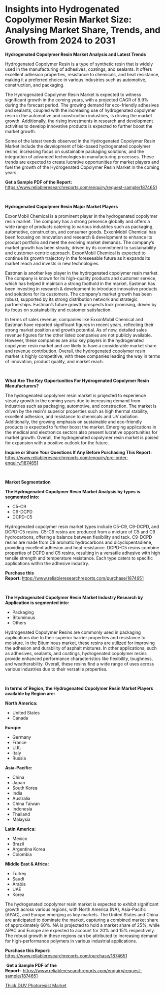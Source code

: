 <p><h1>Insights into Hydrogenated Copolymer Resin Market Size: Analysing Market Share, Trends, and Growth from 2024 to 2031</h1></p><p><strong>Hydrogenated Copolymer Resin Market Analysis and Latest Trends</strong></p>
<p><p>Hydrogenated Copolymer Resin is a type of synthetic resin that is widely used in the manufacturing of adhesives, coatings, and sealants. It offers excellent adhesion properties, resistance to chemicals, and heat resistance, making it a preferred choice in various industries such as automotive, construction, and packaging.</p><p>The Hydrogenated Copolymer Resin Market is expected to witness significant growth in the coming years, with a projected CAGR of 8.9% during the forecast period. The growing demand for eco-friendly adhesives and sealants, coupled with the increasing use of hydrogenated copolymer resin in the automotive and construction industries, is driving the market growth. Additionally, the rising investments in research and development activities to develop innovative products is expected to further boost the market growth.</p><p>Some of the latest trends observed in the Hydrogenated Copolymer Resin Market include the development of bio-based hydrogenated copolymer resins, increasing focus on sustainable packaging solutions, and the integration of advanced technologies in manufacturing processes. These trends are expected to create lucrative opportunities for market players and fuel the growth of the Hydrogenated Copolymer Resin Market in the coming years.</p></p>
<p><strong>Get a Sample PDF of the Report:&nbsp;</strong> <a href="https://www.reliableresearchreports.com/enquiry/request-sample/1874651">https://www.reliableresearchreports.com/enquiry/request-sample/1874651</a></p>
<p>&nbsp;</p>
<p><strong>Hydrogenated Copolymer Resin Major Market Players</strong></p>
<p><p>ExxonMobil Chemical is a prominent player in the hydrogenated copolymer resin market. The company has a strong presence globally and offers a wide range of products catering to various industries such as packaging, automotive, construction, and consumer goods. ExxonMobil Chemical has been focusing on innovation and research & development to enhance its product portfolio and meet the evolving market demands. The company’s market growth has been steady, driven by its commitment to sustainability and customer-centric approach. ExxonMobil Chemical is expected to continue its growth trajectory in the foreseeable future as it expands its market reach and invests in new technologies.</p><p>Eastman is another key player in the hydrogenated copolymer resin market. The company is known for its high-quality products and customer service, which has helped it maintain a strong foothold in the market. Eastman has been investing in research & development to introduce innovative products and solutions for its customers. The company’s market growth has been robust, supported by its strong distribution network and strategic partnerships. Eastman’s future growth prospects look promising, driven by its focus on sustainability and customer satisfaction.</p><p>In terms of sales revenue, companies like ExxonMobil Chemical and Eastman have reported significant figures in recent years, reflecting their strong market position and growth potential. As of now, detailed sales revenue figures for the other listed companies are not publicly available. However, these companies are also key players in the hydrogenated copolymer resin market and are likely to have a considerable market share and revenue contribution. Overall, the hydrogenated copolymer resin market is highly competitive, with these companies leading the way in terms of innovation, product quality, and market reach.</p></p>
<p>&nbsp;</p>
<p><strong>What Are The Key Opportunities For Hydrogenated Copolymer Resin Manufacturers?</strong></p>
<p><p>The hydrogenated copolymer resin market is projected to experience steady growth in the coming years due to increasing demand from industries such as packaging, automotive, and construction. The market is driven by the resin's superior properties such as high thermal stability, excellent adhesion, and resistance to chemicals and UV radiation. Additionally, the growing emphasis on sustainable and eco-friendly products is expected to further boost the market. Emerging applications in the medical and electronics sectors also present lucrative opportunities for market growth. Overall, the hydrogenated copolymer resin market is poised for expansion with a positive outlook for the future.</p></p>
<p><strong>Inquire or Share Your Questions If Any Before Purchasing This Report:</strong> <a href="https://www.reliableresearchreports.com/enquiry/pre-order-enquiry/1874651">https://www.reliableresearchreports.com/enquiry/pre-order-enquiry/1874651</a></p>
<p>&nbsp;</p>
<p><strong>Market Segmentation</strong></p>
<p><strong>The Hydrogenated Copolymer Resin Market Analysis by types is segmented into:</strong></p>
<p><ul><li>C5-C9</li><li>C9-DCPD</li><li>DCPD-C5</li></ul></p>
<p><p>Hydrogenated copolymer resin market types include C5-C9, C9-DCPD, and DCPD-C5 resins. C5-C9 resins are produced from a mixture of C5 and C9 hydrocarbons, offering a balance between flexibility and tack. C9-DCPD resins are made from C9 aromatic hydrocarbons and dicyclopentadiene, providing excellent adhesion and heat resistance. DCPD-C5 resins combine properties of DCPD and C5 resins, resulting in a versatile adhesive with high tensile strength and temperature resistance. Each type caters to specific applications within the adhesive industry.</p></p>
<p><strong>Purchase this Report:&nbsp;</strong><a href="https://www.reliableresearchreports.com/purchase/1874651">https://www.reliableresearchreports.com/purchase/1874651</a></p>
<p>&nbsp;</p>
<p><strong>The Hydrogenated Copolymer Resin Market Industry Research by Application is segmented into:</strong></p>
<p><ul><li>Packaging</li><li>Bituminous</li><li>Others</li></ul></p>
<p><p>Hydrogenated Copolymer Resins are commonly used in packaging applications due to their superior barrier properties and resistance to moisture. In the Bituminous market, these resins are utilized for improving the adhesion and durability of asphalt mixtures. In other applications, such as adhesives, sealants, and coatings, hydrogenated copolymer resins provide enhanced performance characteristics like flexibility, toughness, and weatherability. Overall, these resins find a wide range of uses across various industries due to their versatile properties.</p></p>
<p>&nbsp;</p>
<p><strong>In terms of Region, the Hydrogenated Copolymer Resin Market Players available by Region are:</strong></p>
<p>
    <p> <strong> North America: </strong>
        <ul>
            <li>United States</li>
            <li>Canada</li>
        </ul>
        </p> 
    <p> <strong> Europe: </strong>
        <ul>
            <li>Germany</li>
            <li>France</li>
            <li>U.K.</li>
            <li>Italy</li>
            <li>Russia</li>
        </ul>
        </p> 
    <p> <strong> Asia-Pacific: </strong>
        <ul>
            <li>China</li>
            <li>Japan</li>
            <li>South Korea</li>
            <li>India</li>
            <li>Australia</li>
            <li>China Taiwan</li>
            <li>Indonesia</li>
            <li>Thailand</li>
            <li>Malaysia</li>
        </ul>
        </p> 
    <p> <strong> Latin America: </strong>
        <ul>
            <li>Mexico</li>
            <li>Brazil</li>
            <li>Argentina Korea</li>
            <li>Colombia</li>
        </ul>
        </p> 
    <p> <strong> Middle East & Africa: </strong>
        <ul>
            <li>Turkey</li>
            <li>Saudi</li>
            <li>Arabia</li>
            <li>UAE</li>
            <li>Korea</li>
        </ul>
    </p>
    </p>
<p><p>The hydrogenated copolymer resin market is expected to exhibit significant growth across various regions, with North America (NA), Asia-Pacific (APAC), and Europe emerging as key markets. The United States and China are anticipated to dominate the market, capturing a combined market share of approximately 60%. NA is projected to hold a market share of 25%, while APAC and Europe are expected to account for 20% and 15% respectively. The robust growth in these regions can be attributed to increasing demand for high-performance polymers in various industrial applications.</p></p>
<p><strong>Purchase this Report: </strong><a href="https://www.reliableresearchreports.com/purchase/1874651">https://www.reliableresearchreports.com/purchase/1874651</a></p>
<p>&nbsp;<strong>Get a Sample PDF of the Report:&nbsp;&nbsp;</strong><a href="https://www.reliableresearchreports.com/enquiry/request-sample/1874651">https://www.reliableresearchreports.com/enquiry/request-sample/1874651</a></p>
<p><strong></strong></p>
<p><p><a href="https://github.com/GroverBarry/Market-Research-Report-List-4/blob/main/thick-duv-photoresist-market.md">Thick DUV Photoresist Market</a></p></p>